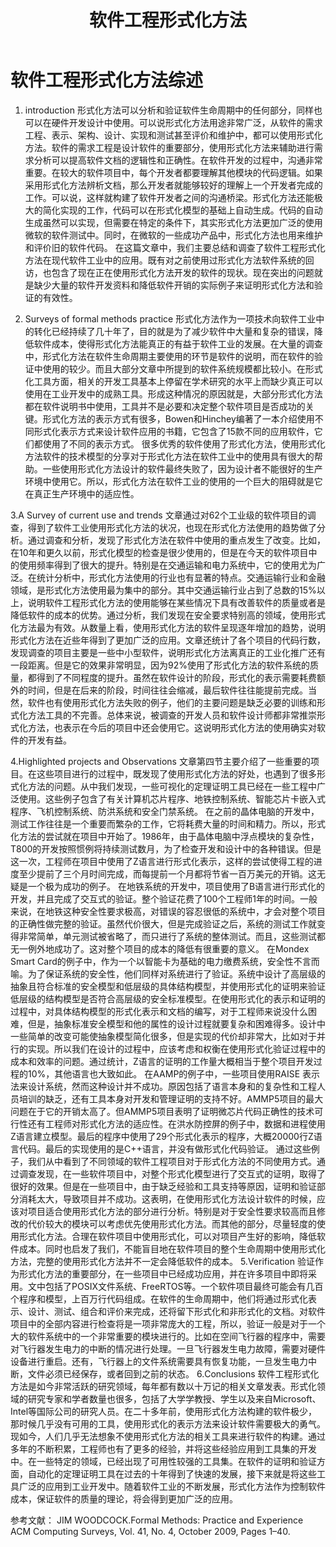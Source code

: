 ﻿---
layout: post
title: 软件工程形式化方法
description: 软件工程形式化方法是基于朴素集合论的表示方法。可以应用于软件项目的所有生命周期。目的是为了使用严谨可推理的符号控制软件的质量，减少软件中的错误
keywords: formal specification
---


软件工程形式化方法综述
============

1.	introduction
形式化方法可以分析和验证软件生命周期中的任何部分，同样也可以在硬件开发设计中使用。可以说形式化方法用途非常广泛，从软件的需求工程、表示、架构、设计、实现和测试甚至评价和维护中，都可以使用形式化方法。软件的需求工程是设计软件的重要部分，使用形式化方法来辅助进行需求分析可以提高软件文档的逻辑性和正确性。在软件开发的过程中，沟通非常重要。在较大的软件项目中，每个开发者都要理解其他模块的代码逻辑。如果采用形式化方法辨析文档，那么开发者就能够较好的理解上一个开发者完成的工作。可以说，这样就构建了软件开发者之间的沟通桥梁。形式化方法还能极大的简化实现的工作，代码可以在形式化模型的基础上自动生成。代码的自动生成虽然可以实现，但需要在特定的条件下，其实形式化方法更加广泛的使用微软的软件测试中。同时，在微软的一些成功产品中，形式化方法也用来维护和评价旧的软件代码。
在这篇文章中，我们主要总结和调查了软件工程形式化方法在现代软件工业中的应用。既有对之前使用过形式化方法软件系统的回访，也包含了现在正在使用形式化方法开发的软件的现状。现在突出的问题就是缺少大量的软件开发资料和降低软件开销的实际例子来证明形式化方法和验证的有效性。

2.	Surveys of formal methods practice
形式化方法作为一项技术向软件工业中的转化已经持续了几十年了，目的就是为了减少软件中大量和复杂的错误，降低软件成本，使得形式化方法能真正的有益于软件工业的发展。在大量的调查中，形式化方法在软件生命周期主要使用的环节是软件的说明，而在软件的验证中使用的较少。而且大部分文章中所提到的软件系统规模都比较小。在形式化工具方面，相关的开发工具基本上停留在学术研究的水平上而缺少真正可以使用在工业开发中的成熟工具。形成这种情况的原因就是，大部分形式化方法都在软件说明书中使用，工具并不是必要和决定整个软件项目是否成功的关键。形式化方法的表示方式有很多，Bowen和Hinchey编著了一本介绍使用不同形式化表示方式来设计软件应用的书籍，它包含了15款不同的应用软件，它们都使用了不同的表示方式。
很多优秀的软件使用了形式化方法，使用形式化方法软件的技术模型的分享对于形式化方法在软件工业中的使用具有很大的帮助。一些使用形式化方法设计的软件最终失败了，因为设计者不能很好的生产环境中使用它。所以，形式化方法在软件工业的使用的一个巨大的阻碍就是它在真正生产环境中的适应性。

3.A Survey of current use and trends
文章通过对62个工业级的软件项目的调查，得到了软件工业使用形式化方法的状况，也现在形式化方法使用的趋势做了分析。通过调查和分析，发现了形式化方法在软件中使用的重点发生了改变。比如，在10年和更久以前，形式化模型的检查是很少使用的，但是在今天的软件项目中的使用频率得到了很大的提升。特别是在交通运输和电力系统中，它的使用尤为广泛。在统计分析中，形式化方法使用的行业也有显著的特点。交通运输行业和金融领域，是形式化方法使用最为集中的部分。其中交通运输行业占到了总数的15%以上，说明软件工程形式化方法的使用能够在某些情况下具有改善软件的质量或者是降低软件的成本的优势。通过分析，我们发现在安全要求特别高的领域，使用形式化方法最为有效。从数量上看，使用形式化方法的软件呈现逐年增加的趋势，说明形式化方法在近些年得到了更加广泛的应用。文章还统计了各个项目的代码行数，发现调查的项目主要是一些中小型软件，说明形式化方法离真正的工业化推广还有一段距离。但是它的效果非常明显，因为92%使用了形式化方法的软件系统的质量，都得到了不同程度的提升。虽然在软件设计的阶段，形式化的表示需要耗费额外的时间，但是在后来的阶段，时间往往会缩减，最后软件往往能提前完成。当然，软件也有使用形式化方法失败的例子，他们的主要问题是缺乏必要的训练和形式化方法工具的不完善。总体来说，被调查的开发人员和软件设计师都非常推崇形式化方法，也表示在今后的项目中还会使用它。这说明形式化方法的使用确实对软件的开发有益。

4.Highlighted projects and Observations
文章第四节主要介绍了一些重要的项目。在这些项目进行的过程中，既发现了使用形式化方法的好处，也遇到了很多形式化方法的问题。从中我们发现，一些可视化的定理证明工具已经在一些工程中广泛使用。这些例子包含了有关计算机芯片程序、地铁控制系统、智能芯片卡嵌入式程序、飞机控制系统、防洪系统和安全门禁系统。
在之前的晶体电脑的开发中，测试工作往往是一个重要而繁杂的工作，它将耗费大量的时间和精力。所以，形式化方法的尝试就在项目中开始了。1986年，由于晶体电脑中浮点模块的复杂性，T800的开发按照惯例将持续测试数月，为了检查开发和设计中的各种错误。但是这一次，工程师在项目中使用了Z语言进行形式化表示，这样的尝试使得工程的进度至少提前了三个月时间完成，而每提前一个月都将节省一百万美元的开销。这无疑是一个极为成功的例子。
在地铁系统的开发中，项目使用了B语言进行形式化的开发，并且完成了交互式的验证。整个验证花费了100个工程师1年的时间。一般来说，在地铁这种安全性要求极高，对错误的容忍很低的系统中，才会对整个项目的正确性做完整的验证。虽然代价很大，但是完成验证之后，系统的测试工作就变得非常简单，单元测试被省略了，而只进行了系统的整体测试。而且，这些测试都无一例外地成功了。这对整个项目的成本的降低有很重要的意义。
在Mondex Smart Card的例子中，作为一个以智能卡为基础的电力缴费系统，安全性不言而喻。为了保证系统的安全性，他们同样对系统进行了验证。系统中设计了高层级的抽象且符合标准的安全模型和低层级的具体结构模型，并使用形式化的证明来验证低层级的结构模型是否符合高层级的安全标准模型。在使用形式化的表示和证明的过程中，对具体结构模型的形式化表示和文档的编写，对于工程师来说没什么困难，但是，抽象标准安全模型和他的属性的设计过程就要复杂和困难得多。设计中一些简单的改变可能使抽象模型简化很多，但是实现的代价却非常大，比如对于并行的实现。所以我们在设计的过程中，应该考虑和权衡在使用形式化验证过程中的成本和效率的问题。通过统计，Z语言的证明的工作量大概相当于整个项目开发过程的10%，其他语言也大致如此。
在AAMP的例子中，一些项目使用RAISE 表示法来设计系统，然而这种设计并不成功。原因包括了语言本身和的复杂性和工程人员培训的缺乏，还有工具本身对开发和管理证明的支持不好。AMMP5项目的最大问题在于它的开销太高了。但AMMP5项目表明了证明微芯片代码正确性的技术可行性还有工程师对形式化方法的适应性。在洪水防控屏的例子中，数据和进程使用Z语言建立模型。最后的程序中使用了29个形式化表示的程序，大概20000行Z语言代码。最后的实现使用的是C++语言，并没有做形式化代码验证。
  通过这些例子，我们从中看到了不同领域的软件工程项目对于形式化方法的不同使用方式。通过调查发现，在一些软件项目中，对整个形式化模型进行了交互式的证明，取得了很好的效果。但是在一些项目中，由于缺乏经验和工具支持等原因，证明和验证部分消耗太大，导致项目并不成功。这表明，在使用形式化方法设计软件的时候，应该对项目适合使用形式化方法的部分进行分析。特别是对于安全性要求较高而且修改的代价较大的模块可以考虑优先使用形式化方法。而其他的部分，尽量轻度的使用形式化方法。合理在软件项目中使用形式化，可以对项目产生好的影响，降低软件成本。同时也启发了我们，不能盲目地在软件项目的整个生命周期中使用形式化方法，完整的使用形式化方法并不一定会降低软件的成本。
5.Verification
验证作为形式化方法的重要部分，在一些项目中已经成功应用，并在许多项目中即将采用。文中包括了POSIX文件系统、FreeRTOS等。一个软件项目最终可能会有几百个程序和模型，上百万行代码组成。在软件的生命周期中，他们将通过形式化表示、设计、测试、组合和评价来完成，还将留下形式化和非形式化的文档。对软件项目中的全部内容进行检查将是一项非常庞大的工程，所以，验证一般是对于一个大的软件系统中的一个非常重要的模块进行的。比如在空间飞行器的程序中，需要对飞行器发生电力的中断的情况进行处理。一旦飞行器发生电力故障，需要对硬件设备进行重启。还有，飞行器上的文件系统需要具有恢复功能，一旦发生电力中断，文件必须已经保存，或者回到之前的状态。
6.Conclusions
软件工程形式化方法是如今非常活跃的研究领域，每年都有数以十万记的相关文章发表。形式化领域的研究专家和学者数量也很多，包括了大学学教授、学生以及来自Microsoft、Intel等国际公司的研究人员。在二十多年前，使用形式化方法构建的软件极少，那时候几乎没有可用的工具，使用形式化的表示方法来设计软件需要极大的勇气。现如今，人们几乎无法想象不使用形式化方法的相关工具来进行软件的构建。通过多年的不断积累，工程师也有了更多的经验，并将这些经验应用到工具集的开发中。在一些特定的领域，已经出现了可用性较强的工具集。在软件的证明和验证方面，自动化的定理证明工具在过去的十年得到了快速的发展，接下来就是将这些工具广泛的应用到工业开发中。随着软件工业的不断发展，形式化方法作为控制软件成本，保证软件的质量的理论，将会得到更加广泛的应用。

参考文献：
JIM WOODCOCK.Formal Methods: Practice and Experience
ACM Computing Surveys, Vol. 41, No. 4, October 2009, Pages 1–40.
